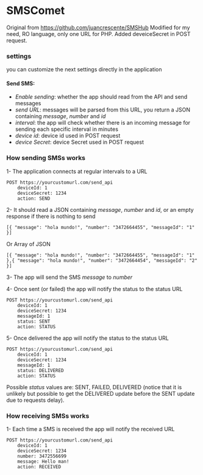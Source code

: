 # SMSComet

Original from https://github.com/juancrescente/SMSHub
Modified for my need, RO language, only one URL for PHP.
Added deveiceSecret in POST request.


### settings

you can customize the next settings directly in the application

#### Send SMS:
+ *Enable sending*: whether the app should read from the API and send messages
+ *send URL*: messages will be parsed from this URL, you return a JSON containing *message*, *number* and *id*
+ *interval*: the app will check whether there is an incoming message for sending each specific interval in minutes
+ *device id*: device id used in POST request
+ *device Secret*: device Secret used in POST request



### How sending SMSs works

1- The application connects at regular intervals to a URL

```
POST https://yourcustomurl.com/send_api
    deviceId: 1
    deviceSecret: 1234
    action: SEND
```

2- It should read a JSON containing *message*, *number* and *id*, or an empty response if there is nothing to send
```
[{ "message": "hola mundo!", "number": "3472664455", "messageId": "1" }]
```
Or Array of JSON
```
[{ "message": "hola mundo!", "number": "3472664455", "messageId": "1" },{ "message": "hola mundo!", "number": "3472664454", "messageId": "2" }]
```


3- The app will send the SMS *message* to *number*

4- Once sent (or failed) the app will notify the status to the status URL
```
POST https://yourcustomurl.com/send_api
    deviceId: 1
    deviceSecret: 1234
    messageId: 1
    status: SENT
    action: STATUS
```

5- Once delivered the app will notify the status to the status URL

```
POST https://yourcustomurl.com/send_api
    deviceId: 1
    deviceSecret: 1234
    messageId: 1
    status: DELIVERED
    action: STATUS
```

Possible _status_ values are: SENT, FAILED, DELIVERED (notice that it is unlikely but possible to get the DELIVERED update before the SENT update due to requests delay).


### How receiving SMSs works

1- Each time a SMS is received the app will notify the received URL
```
POST https://yourcustomurl.com/send_api
    deviceId: 1
    deviceSecret: 1234
    number: 3472556699
    message: Hello man!
    action: RECEIVED
```